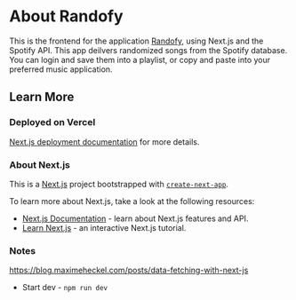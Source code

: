 # About Randofy

This is the frontend for the application [Randofy](http://randofy.vercel.app/), using Next.js and the Spotify API. This app deilvers randomized songs from the Spotify database. You can login and save them into a playlist, or copy and paste into your preferred music application. 

## Learn More
### Deployed on Vercel

[Next.js deployment documentation](https://nextjs.org/docs/deployment) for more details.

### About Next.js
This is a [Next.js](https://nextjs.org/) project bootstrapped with [`create-next-app`](https://github.com/vercel/next.js/tree/canary/packages/create-next-app).

To learn more about Next.js, take a look at the following resources:

- [Next.js Documentation](https://nextjs.org/docs) - learn about Next.js features and API.
- [Learn Next.js](https://nextjs.org/learn) - an interactive Next.js tutorial.

### Notes
https://blog.maximeheckel.com/posts/data-fetching-with-next-js

- Start dev - ```npm run dev```
